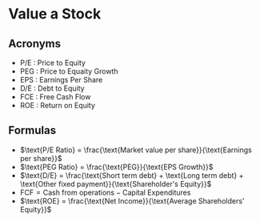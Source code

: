 # Value a Stock

## Acronyms
- P/E : Price to Equity
- PEG : Price to Equaity Growth
- EPS : Earnings Per Share
- D/E : Debt to Equity
- FCE : Free Cash Flow
- ROE : Return on Equity

## Formulas
- $\text{P/E Ratio} = \frac{\text{Market value per share}}{\text{Earnings per share}}$
- $\text{PEG Ratio} = \frac{\text{PEG}}{\text{EPS Growth}}$
- $\text{D/E} = \frac{\text{Short term debt} + \text{Long term debt} + \text{Other fixed payment}}{\text{Shareholder's Equity}}$
- $\text{FCF} = \text{Cash from operations} - \text{Capital Expenditures}$
- $\text{ROE} = \frac{\text{Net Income}}{\text{Average Shareholders' Equity}}$